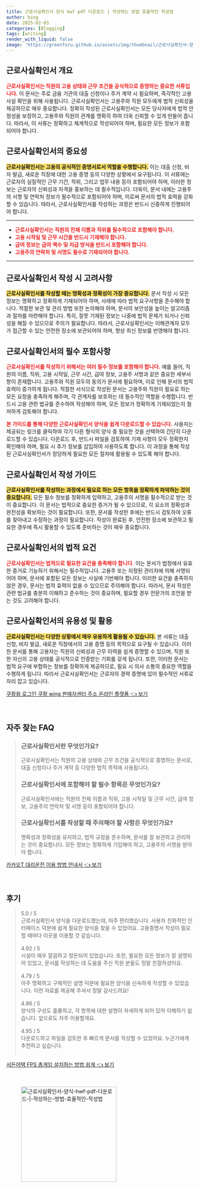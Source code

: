 ```yaml
---
title: 근로사실확인서 양식 hwf pdf 다운로드 | 작성하는 방법 효율적인 작성법
author: bing
date: 2025-02-03
categories: [Blogging]
tags: [writing]
render_with_liquid: false
image: 'https://greenforu.github.io/assets/img/thumbnail/근로사실확인서-양식-hwf-pdf-다운로드-|-작성하는-방법-효율적인-작성법.webp'
---
```



<h2 id='근로사실확인서_개요'>근로사실확인서 개요</h2>

<p><b><span style="color: #ee2323;">근로사실확인서는 직원의 고용 상태와 근무 조건을 공식적으로 증명하는 중요한 서류입니다.</span></b> 이 문서는 주로 금융 기관의 대출 신청이나 주거 계약 시 필요하며, 즉각적인 고용 사실 확인을 위해 사용됩니다. 근로사실확인서는 고용주와 직원 모두에게 법적 신뢰성을 제공하므로 매우 중요합니다. 정확히 작성된 근로사실확인서는 모든 당사자에게 법적 안정성을 보장하고, 고용주와 직원의 관계를 명확히 하여 더욱 신뢰할 수 있게 만들어 줍니다. 따라서, 이 서류는 정확하고 체계적으로 작성되어야 하며, 필요한 모든 정보가 포함되어야 합니다.</p>

<h2 id='근로사실확인서의_중요성'>근로사실확인서의 중요성</h2>

<p><b><span style="background-color: #ffe066;">근로사실확인서는 고용의 공식적인 증명서로서 역할을 수행합니다.</span></b> 이는 대출 신청, 비자 발급, 새로운 직장에 대한 고용 증명 등의 다양한 상황에서 요구됩니다. 이 서류에는 근로자의 실질적인 근무 기간, 직위, 그리고 업무 내용 등이 포함되어야 하며, 이러한 정보는 근로자의 신뢰성과 자격을 홍보하는 데 필수적입니다. 더욱이, 문서 내에는 고용주의 서명 및 연락처 정보가 필수적으로 포함되어야 하며, 이로써 문서의 법적 효력을 강화할 수 있습니다. 따라서, 근로사실확인서를 작성하는 과정은 반드시 신중하게 진행되어야 합니다.</p>

<hr />

<ul>
    <li><b><span style="color: #ee2323;">근로사실확인서는 직원의 전체 이름과 직위를 필수적으로 포함해야 합니다.</span></b></li>
    <li><b><span style="color: #ee2323;">고용 시작일 및 근무 시간을 반드시 기재해야 합니다.</span></b></li>
    <li><b><span style="color: #ee2323;">급여 정보는 급여 액수 및 지급 방식을 반드시 포함해야 합니다.</span></b></li>
    <li><b><span style="color: #ee2323;">고용주의 연락처 및 서명도 필수로 기재되어야 합니다.</span></b></li>
</ul>

<hr />

<h2 id='근로사실확인서_작성시_고려사항'>근로사실확인서 작성 시 고려사항</h2>

<p><b><span style="background-color: #ffe066;">근로사실확인서를 작성할 때는 명확성과 정확성이 가장 중요합니다.</span></b> 문서 작성 시 모든 정보는 명확하고 정확하게 기재되어야 하며, 사례에 따라 법적 요구사항을 준수해야 합니다. 적절한 보관 및 관리 방법 또한 논의해야 하며, 문서의 보안성을 높이는 알고리즘과 절차를 마련해야 합니다. 특히, 잘못 기재된 정보는 나중에 법적 문제가 되거나 신뢰성을 해칠 수 있으므로 주의가 필요합니다. 따라서, 근로사실확인서는 이해관계자 모두가 접근할 수 있는 안전한 장소에 보관되어야 하며, 항상 최신 정보를 반영해야 합니다.</p>

<h2 id='근로사실확인서의_필수_포함사항'>근로사실확인서의 필수 포함사항</h2>

<p><b><span style="color: #ee2323;">근로사실확인서를 작성하기 위해서는 여러 필수 정보를 포함해야 합니다.</span></b> 예를 들어, 직원의 이름, 직위, 고용 시작일, 근무 시간, 급여 정보, 고용주 서명과 같은 중요한 세부사항이 존재합니다. 고용주와 직원 모두의 동의가 문서에 필요하며, 이로 인해 문서의 법적 효력이 증가하게 됩니다. 적절한 서식으로 작성된 문서는 고용주와 직원이 필요로 하는 모든 요청을 충족하게 해주며, 각 관계자를 보호하는 데 필수적인 역할을 수행합니다. 반드시 고용 관련 법규를 준수하여 작성해야 하며, 모든 정보가 정확하게 기재되었는지 철저하게 검토해야 합니다.</p>

<p><b><span style="color: #ee2323;">본 가이드를 통해 다양한 근로사실확인서 양식을 쉽게 다운로드할 수 있습니다.</span></b> 사용자는 제공되는 링크를 클릭하여 각기 다른 형식의 양식 중 필요한 것을 선택하여 간단히 다운로드할 수 있습니다. 다운로드 후, 반드시 파일을 검토하여 기재 사항이 모두 정확한지 확인해야 하며, 필요 시 추가 정보를 삽입하여 사용하도록 합니다. 이 과정을 통해 작성된 근로사실확인서가 정당하게 필요한 모든 절차에 활용될 수 있도록 해야 합니다.</p>

<h2 id='근로사실확인서_작성_가이드'>근로사실확인서 작성 가이드</h2>

<p><b><span style="background-color: #ffe066;">근로사실확인서를 작성하는 과정에서 필요로 하는 모든 항목을 정확하게 파악하는 것이 중요합니다.</span></b> 모든 필수 정보를 정확하게 입력하고, 고용주의 서명을 필수적으로 받는 것이 중요합니다. 이 문서는 법적으로 중요한 증거가 될 수 있으므로, 각 요소의 정확성과 완전성을 확보하는 것이 필요합니다. 또한, 문서를 작성한 후에는 반드시 검토하여 오류를 찾아내고 수정하는 과정이 필요합니다. 작성이 완료된 후, 안전한 장소에 보관하고 필요한 경우에 즉시 활용할 수 있도록 준비하는 것이 매우 중요합니다.</p>

<h2 id='근로사실확인서_법적_요건'>근로사실확인서의 법적 요건</h2>

<p><b><span style="color: #ee2323;">근로사실확인서는 법적으로 필요한 요건을 충족해야 합니다.</span></b> 이는 문서가 법정에서 유효한 증거로 기능하기 위해서는 필수적입니다. 고용주 또는 지정된 관리자에 의해 서명되어야 하며, 문서에 포함된 모든 정보는 사실에 기반해야 합니다. 이러한 요건을 충족하지 않은 경우, 문서는 법적 효력이 없을 수 있으므로 주의해야 합니다. 따라서, 문서 작성은 관련 법규를 충분히 이해하고 준수하는 것이 중요하며, 필요할 경우 전문가의 조언을 받는 것도 고려해야 합니다.</p>

<h2 id='근로사실확인서_유용성_및_활용'>근로사실확인서의 유용성 및 활용</h2>

<p><b><span style="background-color: #ffe066;">근로사실확인서는 다양한 상황에서 매우 유용하게 활용될 수 있습니다.</span></b> 본 서류는 대출 신청, 비자 발급, 새로운 직장에서의 고용 증명 등의 목적으로 요구될 수 있습니다. 이러한 문서를 통해 고용자는 직원의 신뢰성과 근무 이력을 쉽게 증명할 수 있으며, 직원 또한 자신의 고용 상태를 공식적으로 인증받는 기회를 갖게 됩니다. 또한, 이러한 문서는 법적 요구에 부합하는 정보를 정확하게 제공하므로, 필요 시 의사 소통의 중요한 역할을 수행하게 됩니다. 따라서 근로사실확인서는 근로자의 경력 증명에 있어 필수적인 서류로 자리 잡고 있습니다.</p>


<p><a class="click-button" title="쿠팡윙 로그인 쿠팡 wing 판매자센터 주소 온라인 플랫폼" href="https://greenforu.github.io/posts/%EC%BF%A0%ED%8C%A1%EC%9C%99-%EB%A1%9C%EA%B7%B8%EC%9D%B8-%EC%BF%A0%ED%8C%A1-wing-%ED%8C%90%EB%A7%A4%EC%9E%90%EC%84%BC%ED%84%B0-%EC%A3%BC%EC%86%8C-%EC%98%A8%EB%9D%BC%EC%9D%B8-%ED%94%8C%EB%9E%AB%ED%8F%BC/" rel="dofollow">쿠팡윙 로그인 쿠팡 wing 판매자센터 주소 온라인 플랫폼 👈 보기</a></p><br>
<h2 id='자주_찾는_FAQ'>자주 찾는 FAQ</h2>
<div itemscope="" itemtype="https://schema.org/FAQPage"> 
<blockquote> 
<div itemscope="" itemprop="mainEntity" itemtype="https://schema.org/Question"> 
<h3 itemprop="name">근로사실확인서란 무엇인가요?</h3> 
<div itemscope="" itemprop="acceptedAnswer" itemtype="https://schema.org/Answer"> 
<span itemprop="text"> 
<p>근로사실확인서는 직원의 고용 상태와 근무 조건을 공식적으로 증명하는 문서로, 대출 신청이나 주거 계약 등 다양한 법적 목적에 사용됩니다.</p> 
</span> 
</div> 
</div> 

<div itemscope="" itemprop="mainEntity" itemtype="https://schema.org/Question"> 
<h3 itemprop="name">근로사실확인서에 포함해야 할 필수 항목은 무엇인가요?</h3> 
<div itemscope="" itemprop="acceptedAnswer" itemtype="https://schema.org/Answer"> 
<span itemprop="text"> 
<p>근로사실확인서에는 직원의 전체 이름과 직위, 고용 시작일 및 근무 시간, 급여 정보, 고용주의 연락처 및 서명 등이 포함되어야 합니다.</p> 
</span> 
</div> 
</div> 

<div itemscope="" itemprop="mainEntity" itemtype="https://schema.org/Question"> 
<h3 itemprop="name">근로사실확인서를 작성할 때 주의해야 할 사항은 무엇인가요?</h3> 
<div itemscope="" itemprop="acceptedAnswer" itemtype="https://schema.org/Answer"> 
<span itemprop="text"> 
<p>명확성과 정확성을 유지하고, 법적 규정을 준수하며, 문서를 잘 보관하고 관리하는 것이 중요합니다. 모든 정보는 정확하게 기입해야 하고, 고용주의 서명을 받아야 합니다.</p> 
</span> 
</div> 
</div> 
</blockquote> 
</div>
<p><a class="click-button" title="카카오T 대리운전 이용 방법 안내서" href="https://greenforu.github.io/posts/%EC%B9%B4%EC%B9%B4%EC%98%A4T-%EB%8C%80%EB%A6%AC%EC%9A%B4%EC%A0%84-%EC%9D%B4%EC%9A%A9-%EB%B0%A9%EB%B2%95-%EC%95%88%EB%82%B4%EC%84%9C/" rel="dofollow">카카오T 대리운전 이용 방법 안내서 👈 보기</a></p><br>
<h2 id='후기'>후기</h2>
<div itemscope itemtype="https://schema.org/Product">
  <blockquote>
  <div itemprop="review" itemscope itemtype="https://schema.org/Review">
      <div itemprop="reviewRating" itemscope itemtype="https://schema.org/Rating"> <span itemprop="ratingValue">5.0</span> / <span itemprop="bestRating">5</span> </div>
      <span itemprop="reviewBody">근로사실확인서 양식을 다운로드했는데, 아주 편리했습니다. 사용자 친화적인 인터페이스 덕분에 쉽게 필요한 양식을 찾을 수 있었어요. 고용증명서 작성이 필요할 때마다 이곳을 이용할 것 같습니다.</span>
  </div>
  <br>
  <div itemprop="review" itemscope itemtype="https://schema.org/Review">
      <div itemprop="reviewRating" itemscope itemtype="https://schema.org/Rating"> <span itemprop="ratingValue">4.92</span> / <span itemprop="bestRating">5</span> </div>
      <span itemprop="reviewBody">시설이 매우 깔끔하고 정돈되어 있었습니다. 또한, 필요한 모든 정보가 잘 설명되어 있었고, 문서를 작성하는 데 도움을 주신 직원 분들도 정말 친절하셨어요.</span>
  </div>
  <br>
  <div itemprop="review" itemscope itemtype="https://schema.org/Review">
      <div itemprop="reviewRating" itemscope itemtype="https://schema.org/Rating"> <span itemprop="ratingValue">4.79</span> / <span itemprop="bestRating">5</span> </div>
      <span itemprop="reviewBody">아주 명확하고 구체적인 설명 덕분에 필요한 양식을 신속하게 작성할 수 있었습니다. 이런 자료를 제공해 주셔서 정말 감사드려요!</span>
  </div>
  <br>
  <div itemprop="review" itemscope itemtype="https://schema.org/Review">
      <div itemprop="reviewRating" itemscope itemtype="https://schema.org/Rating"> <span itemprop="ratingValue">4.96</span> / <span itemprop="bestRating">5</span> </div>
      <span itemprop="reviewBody">양식의 구성도 훌륭하고, 각 항목에 대한 설명이 자세하게 되어 있어 이해하기 쉽습니다. 앞으로도 자주 이용할게요.</span>
  </div>
  <br>
  <div itemprop="review" itemscope itemtype="https://schema.org/Review">
      <div itemprop="reviewRating" itemscope itemtype="https://schema.org/Rating"> <span itemprop="ratingValue">4.95</span> / <span itemprop="bestRating">5</span> </div>
      <span itemprop="reviewBody">다운로드하고 파일을 검토한 후 빠르게 문서를 작성할 수 있었어요. 누군가에게 추천하고 싶습니다.</span>
  </div>
  <br>
  </blockquote>
</div>
<p><a class="click-button" title="서든어택 FPS 총게임 설치하는 방법 쉽게" href="https://greenforu.github.io/posts/%EC%84%9C%EB%93%A0%EC%96%B4%ED%83%9D-FPS-%EC%B4%9D%EA%B2%8C%EC%9E%84-%EC%84%A4%EC%B9%98%ED%95%98%EB%8A%94-%EB%B0%A9%EB%B2%95-%EC%89%BD%EA%B2%8C/" rel="dofollow">서든어택 FPS 총게임 설치하는 방법 쉽게 👈 보기</a></p><br>
<figure class="image"><img src="https://greenforu.github.io/assets/img/thumbnail/근로사실확인서-양식-hwf-pdf-다운로드-|-작성하는-방법-효율적인-작성법.webp" alt="근로사실확인서-양식-hwf-pdf-다운로드-|-작성하는-방법-효율적인-작성법" width="256" height="256"></figure>
